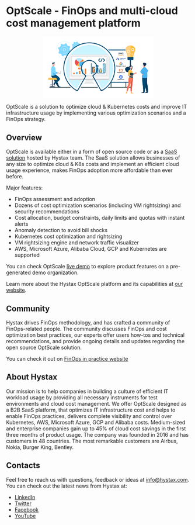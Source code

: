 # OptScale - FinOps and multi-cloud cost management platform

<p align="center">
<a href="documentation/images/cover_github.png"><img src="documentation/images/cover_github.png" width="60%" align="middle"></a>
</p>
OptScale is a solution to optimize cloud & Kubernetes costs and improve IT infrastructure usage by implementing various optimization scenarios and a FinOps strategy.

## Overview

OptScale is available either in a form of open source code or as a [SaaS solution](https://my.optscale.com) hosted by Hystax team. The SaaS solution allows businesses of any size to optimize cloud & K8s costs and implement an efficient cloud usage experience, makes FinOps adoption more affordable than ever before.

Major features:
- FinOps assessment and adoption 
- Dozens of cost optimization scenarios (including VM rightsizing) and security recommendations 
- Cost allocation, budget constraints, daily limits and quotas with instant alerts
- Anomaly detection to avoid bill shocks 
- Kubernetes cost optimization and rightsizing 
- VM rightsizing engine and network traffic visualizer
- AWS, Microsoft Azure, Alibaba Cloud, GCP and Kubernetes are supported
  
You can check OptScale [live demo](https://my.optscale.com/live-demo) to explore product features on a pre-generated demo organization.

Learn more about the Hystax OptScale platform and its capabilities at [our website](https://hystax.com).

## Community

Hystax drives FinOps methodology, and has crafted a community of FinOps-related people. The community discusses FinOps and cost optimization best practices, our experts offer users how-tos and technical recommendations, and provide ongoing details and updates regarding the open source OptScale solution. 

You can check it out on [FinOps in practice website](https://finopsinpractice.org/)


## About Hystax

Our mission is to help companies in building a culture of efficient IT workload usage by providing all necessary instruments for test environments and cloud cost management. We offer OptScale designed as a B2B SaaS platform, that optimizes IT infrastructure cost and helps to enable FinOps practices, delivers complete visibility and control over Kubernetes, AWS, Microsoft Azure, GCP and Alibaba costs. Medium-sized and enterprise companies gain up to 45% of cloud cost savings in the first three months of product usage. The company was founded in 2016 and has customers in 48 countries. The most remarkable customers are Airbus, Nokia, Burger King, Bentley.

## Contacts

Feel free to reach us with questions, feedback or ideas at info@hystax.com.
You can check out the latest news from Hystax at:
- [LinkedIn](https://www.linkedin.com/company/hystax)
- [Twitter](https://twitter.com/hystaxcom)
- [Facebook](https://www.facebook.com/hystax)
- [YouTube](https://www.youtube.com/channel/UCP12kM-jeS2yMglN_dT44lA)